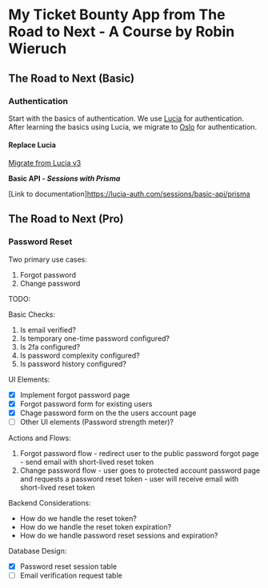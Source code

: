 # My Ticket Bounty App from The Road to Next - A Course by Robin Wieruch

## The Road to Next (Basic)

### Authentication

Start with the basics of authentication. We use [Lucia](https://lucia-auth.com/) for authentication.
After learning the basics using Lucia, we migrate to [Oslo](https://oslojs.dev/) for authentication.

#### Replace Lucia

[Migrate from Lucia v3](https://lucia-auth.com/sessions/migrate-lucia-v3)

**Basic API - _Sessions with Prisma_**

[Link to documentation]<https://lucia-auth.com/sessions/basic-api/prisma>

## The Road to Next (Pro)

### Password Reset

Two primary use cases:

1. Forgot password
2. Change password

TODO:

Basic Checks:

1. Is email verified?
2. Is temporary one-time password configured?
3. Is 2fa configured?
4. Is password complexity configured?
5. Is password history configured?

UI Elements:

- [x] Implement forgot password page
- [x] Forgot password form for existing users
- [x] Chage password form on the the users account page
- [ ] Other UI elements (Password strength meter)?

Actions and Flows:

1. Forgot password flow - redirect user to the public password forgot page - send email with short-lived reset token
2. Change password flow - user goes to protected account password page and requests a password reset token - user will receive email with short-lived reset token

Backend Considerations:

- How do we handle the reset token?
- How do we handle the reset token expiration?
- How do we handle password reset sessions and expiration?

Database Design:

- [x] Password reset session table
- [ ] Email verification request table
